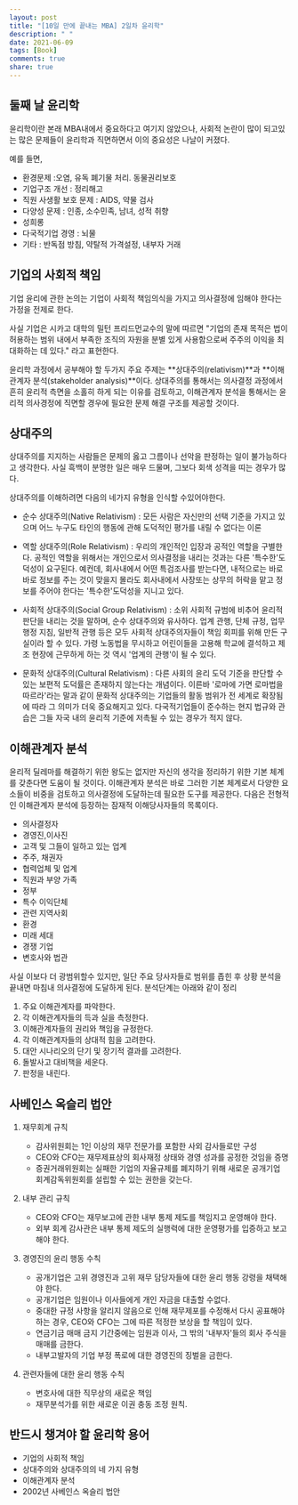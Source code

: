 ```yaml
---
layout: post
title: "[10일 만에 끝내는 MBA] 2일차 윤리학"
description: " "
date: 2021-06-09
tags: [Book]
comments: true
share: true
---
```


## 둘째 날 윤리학
 윤리학이란 본래 MBA내에서 중요하다고 여기지 않았으나, 사회적 논란이 많이 되고있는 많은 문제들이 윤리학과 직면하면서 이의 중요성은 나날이 커졌다.

 예를 들면,
  - 환경문제 :오염, 유독 폐기물 처리. 동물권리보호
  - 기업구조 개선 : 정리해고
  - 직원 사생활 보호 문제 : AIDS, 약물 검사
  - 다양성 문제 : 인종, 소수민족, 남녀, 성적 취향
  - 성희롱
  - 다국적기업 경영 : 뇌물
  - 기타 : 반독점 방침, 약탈적 가격설정, 내부자 거래

## 기업의 사회적 책임
 기업 윤리에 관한 논의는 기업이 사회적 책임의식을 가지고 의사결정에 임해야 한다는 가정을 전제로 한다.

 사실 기업은 시카고 대학의 밀턴 프리드먼교수의 말에 따르면 "기업의 존재 목적은 법이 허용하는 범위 내에서 부족한 조직의 자원을 분별 있게 사용함으로써 주주의 이익을 최대화하는 데 있다." 라고 표현한다.

 윤리학 과정에서 공부해야 할 두가지 주요 주제는 **상대주의(relativism)**과 **이해관계자 분석(stakeholder analysis)**이다. 상대주의를 통해서는 의사결정 과정에서 흔히 윤리적 측면을 소홀히 하게 되는 이유를 검토하고, 이해관계자 분석을 통해서는 윤리적 의사경정에 직면할 경우에 필요한 문제 해결 구조를 제공할 것이다.

## 상대주의
 상대주의를 지지하는 사람들은 문제의 옳고 그름이나 선악을 판정하는 일이 불가능하다고 생각한다. 사실 흑백이 분명한 일은 매우 드물며, 그보다 회색 성격을 띠는 경우가 많다.

상대주의를 이해하려면 다음의 네가지 유형을 인식할 수있어야한다.

- 순수 상대주의(Native Relativism)
: 모든 사람은 자신만의 선택 기준을 가지고 있으며 어느 누구도 타인의 행동에 관해 도덕적인 평가를 내릴 수 없다는 이론


- 역할 상대주의(Role Relativism)
: 우리의 개인적인 입장과 공적인 역할을 구별한다. 공적인 역할을 위해서는 개인으로서 의사결정을 내리는 것과는 다른 '특수한'도덕성이 요구된다.
 예컨데, 회사내에서 어떤 특검조사를 받는다면, 내적으로는 바로바로 정보를 주는 것이 맞을지 몰라도 회사내에서 사장또는 상무의 허락을 맡고 정보를 주어야 한다는 '특수한'도덕성을 지니고 있다.


- 사회적 상대주의(Social Group Relativism)
: 소위 사회적 규범에 비추어 윤리적 판단을 내리는 것을 말하며, 순수 상대주의와 유사하다. 업계 관행, 단체 규정, 업무행정 지침, 일반적 관행 등은 모두 사회적 상대주의자들이 책임 회피를 위해 만든 구실이라 할 수 있다. 가령 노동법을 무시하고 어린이들을 고용해 학교에 결석하고 제조 현장에 근무하게 하는 것 역시 '업계의 관행'이 될 수 있다.


- 문화적 상대주의(Cultural Relativism)
: 다른 사회의 윤리 도덕 기준을 판단할 수 있는 보편적 도덕률은 존재하지 않는다는 개념이다. 이른바 '로마에 가면 로마법을 따르라'라는 말과 같이 문화적 상대주의는 기업들의 활동 범위가 전 세계로 확장됨에 따라 그 의미가 더욱 중요해지고 있다. 다국적기업들이 준수하는 현지 법규와 관습은 그들 자국 내의 윤리적 기준에 저촉될 수 있는 경우가 적지 않다.

## 이해관계자 분석
 윤리적 딜레마를 해결하기 위한 왕도는 없지만 자신의 생각을 정리하기 위한 기본 체계를 갖춘다면 도움이 될 것이다. 이해관계자 분석은 바로 그러한 기본 체계로서 다양한 요소들이 비중을 검토하고 의사결정에 도달하는데 필요한 도구를 제공한다.
 다음은 전형적인 이해관계자 분석에 등장하는 잠재적 이해당사자들의 목록이다.

 - 의사결정자
 - 경영진,이사진
 - 고객 및 그들이 일하고 있는 업계
 - 주주, 채권자
 - 협력업체 및 업계
 - 직원과 부양 가족
 - 정부
 - 특수 이익단체
 - 관련 지역사회
 - 환경
 - 미래 세대
 - 경쟁 기업
 - 변호사와 법관

사실 이보다 더 광범위할수 있지만, 일단 주요 당사자들로 범위를 좁힌 후 상황 분석을 끝내면 마침내 의사결정에 도달하게 된다.
분석단계는 아래와 같이 정리

1. 주요 이해관계자를 파악한다.
2. 각 이해관계자들의 득과 실을 측정한다.
3. 이해관계자들의 권리와 책임을 규정한다.
4. 각 이해관계자들의 상대적 힘을 고려한다.
5. 대안 시나리오의 단기 및 장기적 결과를 고려한다.
6. 돌발사고 대비책을 세운다.
7. 판정을 내린다.

## 사베인스 옥슬리 법안

 1. 재무회계 규칙
    - 감사위원회는 1인 이상의 재무 전문가를 포함한 사외 감사들로만 구성
    - CEO와 CFO는 재무제표상의 회사재정 상태와 경영 성과를 공정한 것임을 증명
    - 증권거래위원회는 실패한 기업의 자율규제를 폐지하기 위해 새로운 공개기업 회계감독위원회를 설립할 수 있는 권한을 갖는다.
 2. 내부 관리 규칙
    - CEO와 CFO는 재무보고에 관한 내부 통제 제도를 책임지고 운영해야 한다.
    - 외부 회계 감사관은 내부 통제 제도의 실행력에 대한 운영평가를 입증하고 보고해야 한다.

 3. 경영진의 윤리 행동 수칙
    - 공개기업은 고위 경영진과 고위 재무 담당자들에 대한 윤리 행동 강령을 채택해야 한다.
    - 공개기업은 임원이나 이사들에게 개인 자금을 대출할 수없다.
    - 중대한 규정 사항을 알리지 않음으로 인해 재무제포를 수정해서 다시 공표해야 하는 경우, CEO와 CFO는 그에 따른 적정한 보상을 할 책임이 있다.
    - 연금기금 매매 금지 기간중에는 임원과 이사, 그 밖의 '내부자'들의 회사 주식을 매매를 금한다.
    - 내부고발자의 기업 부정 폭로에 대한 경영진의 징벌을 금한다.

 4. 관련자들에 대한 윤리 행동 수칙
    - 변호사에 대한 직무상의 새로운 책임
    - 재무분석가를 위한 새로운 이권 충동 조정 원칙.

## 반드시 챙겨야 할 윤리학 용어
 - 기업의 사회적 책임
 - 상대주의와 상대주의의 네 가지 유형
 - 이해관계자 분석
 - 2002년 사베인스 옥슬리 법안
